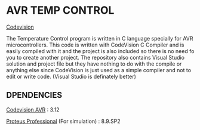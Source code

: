 # AVR TEMP CONTROL

[Codevision](http://www.hpinfotech.ro/)

The Temperature Control program is written in C language specially for AVR microcontrollers. This code is written with CodeVision C Compiler and is easily compiled with it and the project is also included so there is no need fo you to create another project. The repository also contains Visual Studio solution and project file but they have nothing to do with the compile or anything else since CodeVision is just used as a simple compiler and not to edit or write code. (Visual Studio is definately better)

## DPENDENCIES

[Codevision AVR](http://www.hpinfotech.ro/) : 3.12

[Proteus Professional](https://labcenter.com/) (For simulation) : 8.9.SP2